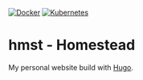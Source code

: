 [![Docker](https://github.com/ceesvandegriend/hmst/actions/workflows/docker-publish.yml/badge.svg?branch=main)](https://github.com/ceesvandegriend/hmst/actions/workflows/docker-publish.yml)
[![Kubernetes](https://github.com/ceesvandegriend/hmst/actions/workflows/kubectl.yml/badge.svg)](https://github.com/ceesvandegriend/hmst/actions/workflows/kubectl.yml)

# hmst - Homestead

My personal website build with [Hugo](https://gohugo.io).
